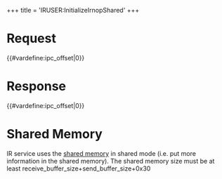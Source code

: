 +++
title = 'IRUSER:InitializeIrnopShared'
+++

# Request

{{#vardefine:ipc_offset\|0}}

# Response

{{#vardefine:ipc_offset\|0}}

# Shared Memory

IR service uses the [shared memory](IRUSER_Shared_Memory "wikilink") in
shared mode (i.e. put more information in the shared memory). The shared
memory size must be at least receive_buffer_size+send_buffer_size+0x30